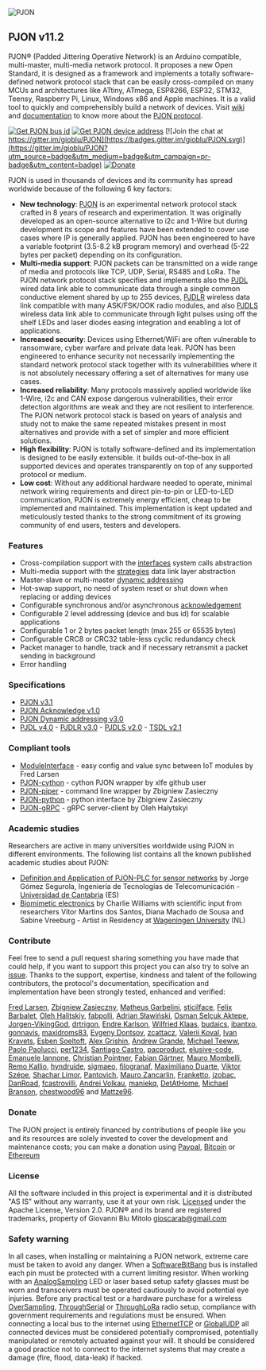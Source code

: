 
![PJON](http://www.gioblu.com/PJON/PJON-github-header-tiny.png)
## PJON v11.2
PJON® (Padded Jittering Operative Network) is an Arduino compatible, multi-master, multi-media network protocol. It proposes a new Open Standard, it is designed as a framework and implements a totally software-defined network protocol stack that can be easily cross-compiled on many MCUs and architectures like ATtiny, ATmega, ESP8266, ESP32, STM32, Teensy, Raspberry Pi, Linux, Windows x86 and Apple machines. It is a valid tool to quickly and comprehensibly build a network of devices. Visit [wiki](https://github.com/gioblu/PJON/wiki) and [documentation](documentation/README.md) to know more about the [PJON protocol](specification/PJON-protocol-specification-v3.1.md).

[![Get PJON bus id](https://img.shields.io/badge/get-PJON%20bus%20id-lightgrey.svg)](http://www.pjon.org/get-bus-id.php)
[![Get PJON device address](https://img.shields.io/badge/get-PJON%20device%20address-lightgrey.svg)](http://www.pjon.org/get-device-address.php)
[![Join the chat at https://gitter.im/gioblu/PJON](https://badges.gitter.im/gioblu/PJON.svg)](https://gitter.im/gioblu/PJON?utm_source=badge&utm_medium=badge&utm_campaign=pr-badge&utm_content=badge) [![Donate](https://img.shields.io/badge/donate-Paypal-green.svg)](https://www.paypal.me/PJON)

PJON is used in thousands of devices and its community has spread worldwide because of the following 6 key factors:
- **New technology**: [PJON](specification/PJON-protocol-specification-v3.1.md) is an experimental network protocol stack crafted in 8 years of research and experimentation. It was originally developed as an open-source alternative to i2c and 1-Wire but during development its scope and features have been extended to cover use cases where IP is generally applied. PJON has been engineered to have a variable footprint (3.5-8.2 kB program memory) and overhead (5-22 bytes per packet) depending on its configuration.
- **Multi-media support**: PJON packets can be transmitted on a wide range of media and protocols like TCP, UDP, Serial, RS485 and LoRa. The PJON network protocol stack specifies and implements also the [PJDL](src/strategies/SoftwareBitBang/specification/PJDL-specification-v3.0.md) wired data link able to communicate data through a single common conductive element shared by up to 255 devices, [PJDLR](src/strategies/OverSampling/specification/PJDLR-specification-v3.0.md) wireless data link compatible with many ASK/FSK/OOK radio modules, and also [PJDLS](src/strategies/AnalogSampling/specification/PJDLS-specification-v2.0.md) wireless data link able to communicate through light pulses using off the shelf LEDs and laser diodes easing integration and enabling a lot of applications.
- **Increased security**: Devices using Ethernet/WiFi are often vulnerable to ransomware, cyber warfare and private data leak. PJON has been engineered to enhance security not necessarily implementing the standard network protocol stack together with its vulnerabilities where it is not absolutely necessary offering a set of alternatives for many use cases.
- **Increased reliability**: Many protocols massively applied worldwide like 1-Wire, i2c and CAN expose dangerous vulnerabilities, their error detection algorithms are weak and they are not resilient to interference. The PJON network protocol stack is based on years of analysis and study not to make the same repeated mistakes present in most alternatives and provide with a set of simpler and more efficient solutions.
- **High flexibility**: PJON is totally software-defined and its implementation is designed to be easily extensible. it builds out-of-the-box in all supported devices and operates transparently on top of any supported protocol or medium.
- **Low cost**: Without any additional hardware needed to operate, minimal network wiring requirements and direct pin-to-pin or LED-to-LED communication, PJON is extremely energy efficient, cheap to be implemented and maintained. This implementation is kept updated and meticulously tested thanks to the strong commitment of its growing community of end users, testers and developers.

### Features
- Cross-compilation support with the [interfaces](src/interfaces) system calls abstraction   
- Multi-media support with the [strategies](src/strategies) data link layer abstraction
- Master-slave or multi-master [dynamic addressing](specification/PJON-dynamic-addressing-specification-v3.0.md)
- Hot-swap support, no need of system reset or shut down when replacing or adding devices
- Configurable synchronous and/or asynchronous [acknowledgement](specification/PJON-protocol-acknowledge-specification-v1.0.md)
- Configurable 2 level addressing (device and bus id) for scalable applications
- Configurable 1 or 2 bytes packet length (max 255 or 65535 bytes)
- Configurable CRC8 or CRC32 table-less cyclic redundancy check
- Packet manager to handle, track and if necessary retransmit a packet sending in background
- Error handling

### Specifications
- [PJON v3.1](specification/PJON-protocol-specification-v3.1.md)
- [PJON Acknowledge v1.0](specification/PJON-protocol-acknowledge-specification-v1.0.md)
- [PJON Dynamic addressing v3.0](specification/PJON-dynamic-addressing-specification-v3.0.md)
- [PJDL v4.0](src/strategies/SoftwareBitBang/specification/PJDL-specification-v4.0.md) - [PJDLR v3.0](src/strategies/OverSampling/specification/PJDLR-specification-v3.0.md) - [PJDLS v2.0](src/strategies/AnalogSampling/specification/PJDLS-specification-v2.0.md) - [TSDL v2.1](src/strategies/ThroughSerial/specification/TSDL-specification-v2.1.md)

### Compliant tools
- [ModuleInterface](https://github.com/fredilarsen/ModuleInterface) - easy config and value sync between IoT modules by Fred Larsen
- [PJON-cython](https://github.com/xlfe/PJON-cython) - cython PJON wrapper by xlfe github user
- [PJON-piper](https://github.com/Girgitt/PJON-piper) - command line wrapper by Zbigniew Zasieczny
- [PJON-python](https://github.com/Girgitt/PJON-python) - python interface by Zbigniew Zasieczny
- [PJON-gRPC](https://github.com/Halytskyi/PJON-gRPC) - gRPC server-client by Oleh Halytskyi

### Academic studies
Researchers are active in many universities worldwide using PJON in different environments. The following list contains all the known published academic studies about PJON:
- [Definition and Application of PJON-PLC for sensor networks](https://repositorio.unican.es/xmlui/bitstream/handle/10902/14012/408952.pdf?sequence=1) by Jorge Gómez Segurola, Ingeniería de Tecnologías de
Telecomunicación - [Universidad de Cantabria](https://web.unican.es/) (ES)
- [Biomimetic electronics](http://c.harl.ie/biomimetic.html) by Charlie Williams with scientific input from researchers Vítor Martins dos Santos, Diana Machado de Sousa and Sabine Vreeburg - Artist in Residency at [Wageningen University](https://www.wur.nl/en.htm) (NL)

### Contribute
Feel free to send a pull request sharing something you have made that could help, if you want to support this project you can also try to solve an [issue](https://github.com/gioblu/PJON/issues). Thanks to the support, expertise, kindness and talent of the following contributors, the protocol's documentation, specification and implementation have been strongly tested, enhanced and verified:

[Fred Larsen](https://github.com/fredilarsen), [Zbigniew Zasieczny](https://github.com/girgitt), [Matheus Garbelini](https://github.com/Matheus-Garbelini), [sticilface](https://github.com/sticilface), [Felix Barbalet](https://github.com/xlfe), [Oleh Halitskiy](https://github.com/Halytskyi), [fabpolli](https://github.com/fabpolli), [Adrian Sławiński](https://github.com/4ib3r), [Osman Selçuk Aktepe](https://github.com/osman-aktepe), [Jorgen-VikingGod](https://github.com/Jorgen-VikingGod), [drtrigon](https://github.com/drtrigon), [Endre Karlson](https://github.com/ekarlso), [Wilfried Klaas](https://github.com/willie68), [budaics](https://github.com/budaics), [ibantxo](https://github.com/ibantxo), [gonnavis](https://github.com/gonnavis), [maxidroms83](https://github.com/maxidroms83), [Evgeny Dontsov](https://github.com/dontsovcmc), [zcattacz](https://github.com/zcattacz), [Valerii Koval](https://github.com/valeros), [Ivan Kravets](https://github.com/ivankravets), [Esben Soeltoft](https://github.com/EsbenSoeltoft), [Alex Grishin](https://github.com/240974a), [Andrew Grande](https://github.com/aperepel), [Michael Teeww](https://github.com/MichMich), [Paolo Paolucci](https://github.com/PaoloP74), [per1234](https://github.com/per1234), [Santiago Castro](https://github.com/bryant1410), [pacproduct](https://github.com/pacproduct), [elusive-code](https://github.com/elusive-code), [Emanuele Iannone](https://github.com/eiannone), [Christian Pointner](https://github.com/equinox0815), [Fabian Gärtner](https://github.com/TeeTrizZz), [Mauro Mombelli](https://github.com/MauroMombelli), [Remo Kallio](https://github.com/shacal), [hyndruide](https://github.com/hyndruide), [sigmaeo](https://github.com/sigmaeo), [filogranaf](https://github.com/filogranaf), [Maximiliano Duarte](https://github.com/domonetic), [Viktor Szépe](https://github.com/szepeviktor), [Shachar Limor](), [Pantovich](), [Mauro Zancarlin](), [Franketto](), [jzobac](), [DanRoad](), [fcastrovilli](https://github.com/fcastrovilli), [Andrei Volkau](https://github.com/andrei-volkau), [maniekq](https://github.com/maniekq), [DetAtHome](https://github.com/DetAtHome), [Michael Branson](https://github.com/mxbranson), [chestwood96](https://github.com/chestwood96) and [Mattze96](https://github.com/Mattze96).

### Donate
The PJON project is entirely financed by contributions of people like you and its resources are solely invested to cover the development and maintenance costs; you can make a donation using [Paypal](https://www.paypal.me/PJON), [Bitcoin](http://tny.im/btc/address.php?a=1FupxAyDTuAMGz33PtwnhwBm4ppc7VLwpD) or [Ethereum](https://etherchain.org/account/0xf34AEAF3B149454522019781668F9a2d1762559b)

### License
All the software included in this project is experimental and it is distributed "AS IS" without any warranty, use it at your own risk. [Licensed](https://github.com/gioblu/PJON/blob/master/LICENSE.md) under the Apache License, Version 2.0. PJON® and its brand are registered trademarks, property of Giovanni Blu Mitolo gioscarab@gmail.com

### Safety warning
In all cases, when installing or maintaining a PJON network, extreme care must be taken to avoid any danger. When a [SoftwareBitBang](/src/strategies/SoftwareBitBang) bus is installed each pin must be protected with a current limiting resistor. When working with an [AnalogSampling](/src/strategies/AnalogSampling) LED or laser based setup safety glasses must be worn and transceivers must be operated cautiously to avoid potential eye injuries. Before any practical test or a hardware purchase for a wireless [OverSampling](/src/strategies/OverSampling), [ThroughSerial](/src/strategies/ThroughSerial) or [ThroughLoRa](/src/strategies/ThroughLoRa) radio setup, compliance with government requirements and regulations must be ensured. When connecting a local bus to the internet using [EthernetTCP](/src/strategies/EthernetTCP) or [GlobalUDP](/src/strategies/GlobalUDP) all connected devices must be considered potentially compromised, potentially manipulated or remotely actuated against your will. It should be considered a good practice not to connect to the internet systems that may create a damage (fire, flood, data-leak) if hacked.

